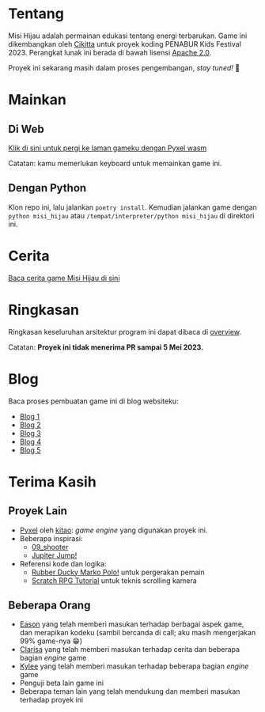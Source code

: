 # Tentang
Misi Hijau adalah permainan edukasi tentang energi terbarukan.
Game ini dikembangkan oleh [Cikitta](https://github.com/Daringcuteseal) untuk proyek koding PENABUR Kids Festival 2023.
Perangkat lunak ini berada di bawah lisensi [Apache 2.0](/LICENSE.txt).

Proyek ini sekarang masih dalam proses pengembangan, *stay tuned!* 💫

# Mainkan
## Di Web
[Klik di sini untuk pergi ke laman gameku dengan Pyxel wasm](https://daringcuteseal.github.io/software/misi-hijau/)

Catatan: kamu memerlukan keyboard untuk memainkan game ini.

## Dengan Python
Klon repo ini, lalu jalankan `poetry install`. Kemudian jalankan game dengan `python misi_hijau` atau `/tempat/interpreter/python misi_hijau` di direktori ini.

# Cerita
[Baca cerita game Misi Hijau di sini](STORY.md)

# Ringkasan
Ringkasan keseluruhan arsitektur program ini dapat dibaca di [overview](overview).

Catatan: **Proyek ini tidak menerima PR sampai 5 Mei 2023.**

# Blog
Baca proses pembuatan game ini di blog websiteku:
* [Blog 1](https://daringcuteseal.github.io/blog/misi-hijau-devlog/)
* [Blog 2](https://daringcuteseal.github.io/blog/misi-hijau-devlog-2/)
* [Blog 3](https://daringcuteseal.github.io/blog/misi-hijau-devlog-3/)
* [Blog 4](https://daringcuteseal.github.io/blog/misi-hijau-devlog-4/)
* [Blog 5](https://daringcuteseal.github.io/blog/misi-hijau-devlog-5/)

# Terima Kasih
## Proyek Lain
* [Pyxel](https://github.com/kitao/pyxel) oleh [kitao](https://github.com/kitao): *game engine* yang digunakan proyek ini.
* Beberapa inspirasi:
    * [09_shooter](https://github.com/kitao/pyxel/blob/main/python/pyxel/examples/09_shooter.py)
    * [Jupiter Jump!](https://scratch.mit.edu/projects/116139254/)
* Referensi kode dan logika:
    * [Rubber Ducky Marko Polo!](https://scratch.mit.edu/projects/68827258/editor/) untuk pergerakan pemain
    * [Scratch RPG Tutorial](https://www.youtube.com/playlist?list=PLy4zsTUHwGJJM6OFblu_t-5I5Yw5SxvhT) untuk teknis scrolling kamera

## Beberapa Orang
* [Eason](https://ezntek.github.io) yang telah memberi masukan terhadap berbagai aspek game, dan merapikan kodeku (sambil bercanda di call; aku masih mengerjakan 99% game-nya 😁)
* [Clarisa](https://www.instagram.com/clarisahtb/) yang telah memberi masukan terhadap cerita dan beberapa bagian *engine* game
* [Kylee](https://kylee.site) yang telah memberi masukan terhadap beberapa bagian *engine* game
* Penguji beta lain game ini
* Beberapa teman lain yang telah mendukung dan memberi masukan terhadap proyek ini
